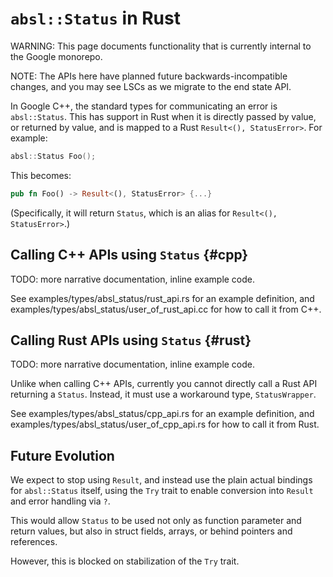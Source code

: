 <!-- <internal link> -->

# `absl::Status` in Rust

WARNING: This page documents functionality that is currently internal to the
Google monorepo.

NOTE: The APIs here have planned future backwards-incompatible changes, and you
may see LSCs as we migrate to the end state API.

In Google C++, the standard types for communicating an error is `absl::Status`.
This has support in Rust when it is directly passed by value, or returned by
value, and is mapped to a Rust `Result<(), StatusError>`. For example:

```c++
absl::Status Foo();
```

This becomes:

```rust
pub fn Foo() -> Result<(), StatusError> {...}
```

(Specifically, it will return `Status`, which is an alias for `Result<(),
StatusError>`.)

## Calling C++ APIs using `Status` {#cpp}

TODO: more narrative documentation, inline example code.

<!-- Need to submit examples first, then docs, to get working previews. -->

See examples/types/absl_status/rust_api.rs for an
example definition, and
examples/types/absl_status/user_of_rust_api.cc for
how to call it from C++.

## Calling Rust APIs using `Status` {#rust}

TODO: more narrative documentation, inline example code.

Unlike when calling C++ APIs, currently you cannot directly call a Rust API
returning a `Status`. Instead, it must use a workaround type, `StatusWrapper`.

<!-- Need to submit examples first, then docs, to get working previews. -->

See examples/types/absl_status/cpp_api.rs for an
example definition, and
examples/types/absl_status/user_of_cpp_api.rs for how
to call it from Rust.

## Future Evolution

We expect to stop using `Result`, and instead use the plain actual bindings for
`absl::Status` itself, using the `Try` trait to enable conversion into `Result`
and error handling via `?`.

This would allow `Status` to be used not only as function parameter and return
values, but also in struct fields, arrays, or behind pointers and references.

However, this is blocked on stabilization of the `Try` trait.
